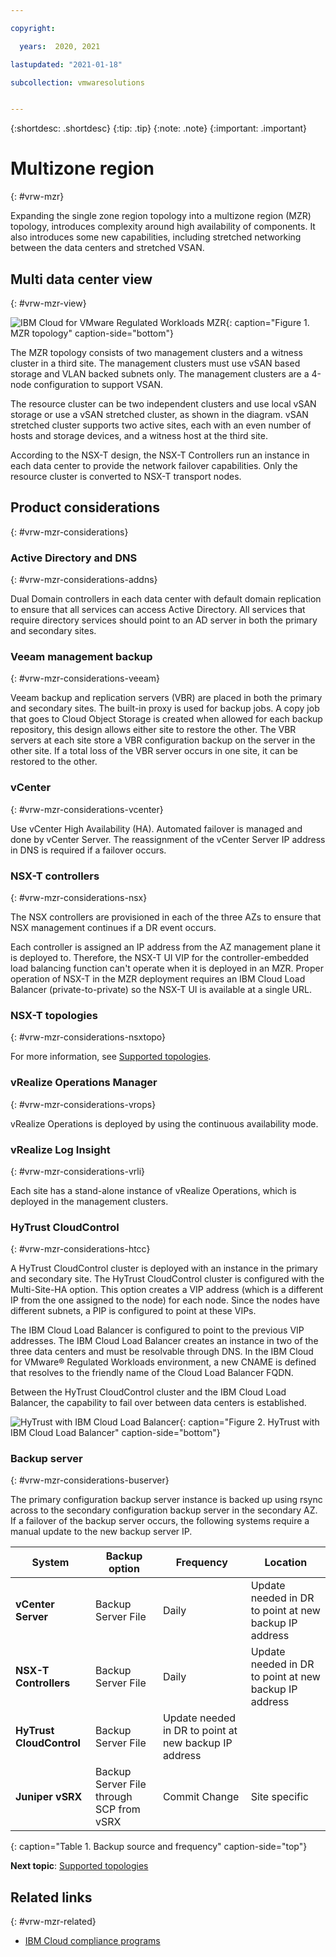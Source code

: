 ```yaml
---

copyright:

  years:  2020, 2021

lastupdated: "2021-01-18"

subcollection: vmwaresolutions


---
```


{:shortdesc: .shortdesc}
{:tip: .tip}
{:note: .note}
{:important: .important}

# Multizone region
{: #vrw-mzr}

Expanding the single zone region topology into a multizone region (MZR) topology, introduces complexity around high availability of components. It also introduces some new capabilities, including stretched networking between the data centers and stretched VSAN.

## Multi data center view
{: #vrw-mzr-view}

![IBM Cloud for VMware Regulated Workloads MZR](../../images/vrw-mzr.svg "MZR topology"){: caption="Figure 1. MZR topology" caption-side="bottom"}

The MZR topology consists of two management clusters and a witness cluster in a third site. The management clusters must use vSAN based storage and VLAN backed subnets only. The management clusters are a 4-node configuration to support VSAN.

The resource cluster can be two independent clusters and use local vSAN storage or use a vSAN stretched cluster, as shown in the diagram. vSAN stretched cluster supports two active sites, each with an even number of hosts and storage devices, and a witness host at the third site.

According to the NSX-T design, the NSX-T Controllers run an instance in each data center to provide the network failover capabilities. Only the resource cluster is converted to NSX-T transport nodes.

## Product considerations
{: #vrw-mzr-considerations}

### Active Directory and DNS
{: #vrw-mzr-considerations-addns}

Dual Domain controllers in each data center with default domain replication to ensure that all services can access Active Directory. All services that require directory services should point to an AD server in both the primary and secondary sites.

### Veeam management backup
{: #vrw-mzr-considerations-veeam}

Veeam backup and replication servers (VBR) are placed in both the primary and secondary sites. The built-in proxy is used for backup jobs. A copy job that goes to Cloud Object Storage is created when allowed for each backup repository, this design allows either site to restore the other. The VBR servers at each site store a VBR configuration backup on the server in the other site. If a total loss of the VBR server occurs in one site, it can be restored to the other.

### vCenter
{: #vrw-mzr-considerations-vcenter}

Use vCenter High Availability (HA). Automated failover is managed and done by vCenter Server. The reassignment of the vCenter Server IP address in DNS is required if a failover occurs.

### NSX-T controllers
{: #vrw-mzr-considerations-nsx}

The NSX controllers are provisioned in each of the three AZs to ensure that NSX management continues if a DR event occurs.

Each controller is assigned an IP address from the AZ management plane it is deployed to. Therefore, the NSX-T UI VIP for the controller-embedded load balancing function can't operate when it is deployed in an MZR. Proper operation of NSX-T in the MZR deployment requires an IBM Cloud Load Balancer (private-to-private) so the NSX-T UI is available at a single URL.

### NSX-T topologies
{: #vrw-mzr-considerations-nsxtopo}

For more information, see [Supported topologies](/docs/vmwaresolutions?topic=vmwaresolutions-vrw-nsxt-topologies).

### vRealize Operations Manager
{: #vrw-mzr-considerations-vrops}

vRealize Operations is deployed by using the continuous availability mode.

### vRealize Log Insight
{: #vrw-mzr-considerations-vrli}

Each site has a stand-alone instance of vRealize Operations, which is deployed in the management clusters.

### HyTrust CloudControl
{: #vrw-mzr-considerations-htcc}

A HyTrust CloudControl cluster is deployed with an instance in the primary and secondary site. The HyTrust CloudControl cluster is configured with the Multi-Site-HA option. This option creates a VIP address (which is a different IP from the one assigned to the node) for each node. Since the nodes have different subnets, a PIP is configured to point at these VIPs.

The IBM Cloud Load Balancer is configured to point to the previous VIP addresses. The IBM Cloud Load Balancer creates an instance in two of the three data centers and must be resolvable through DNS. In the IBM Cloud for VMware® Regulated Workloads environment, a new CNAME is defined that resolves to the friendly name of the Cloud Load Balancer FQDN.

Between the HyTrust CloudControl cluster and the IBM Cloud Load Balancer, the capability to fail over between data centers is established.

![HyTrust with IBM Cloud Load Balancer](../../images/vrw-htcc-glb.svg "HyTrust with IBM Cloud Load Balancer"){: caption="Figure 2. HyTrust with IBM Cloud Load Balancer" caption-side="bottom"}

### Backup server
{: #vrw-mzr-considerations-buserver}

The primary configuration backup server instance is backed up using rsync across to the secondary configuration backup server in the secondary AZ. If a failover of the backup server occurs, the following systems require a manual update to the new backup server IP.

| System | Backup option | Frequency | Location|
|--- |--- |--- | --- |
|**vCenter Server** | Backup Server File | Daily | Update needed in DR to point at new backup IP address |
|**NSX-T Controllers** |Backup Server File | Daily | Update needed in DR to point at new backup IP address |
|**HyTrust CloudControl** | Backup Server File | Update needed in DR to point at new backup IP address |
|**Juniper vSRX** | Backup Server File through SCP from vSRX | Commit Change | Site specific |
{: caption="Table 1. Backup source and frequency" caption-side="top"}

**Next topic**: [Supported topologies](/docs/vmwaresolutions?topic=vmwaresolutions-vrw-nsxt-topologies)

## Related links
{: #vrw-mzr-related}

* [IBM Cloud compliance programs](https://www.ibm.com/cloud/compliance)
